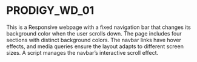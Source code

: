 # PRODIGY_WD_01
This is a Responsive webpage with a fixed navigation bar that changes its background color when the user scrolls down. The page includes four sections with distinct background colors. The navbar links have hover effects, and media queries ensure the layout adapts to different screen sizes. A script manages the navbar’s interactive scroll effect.
